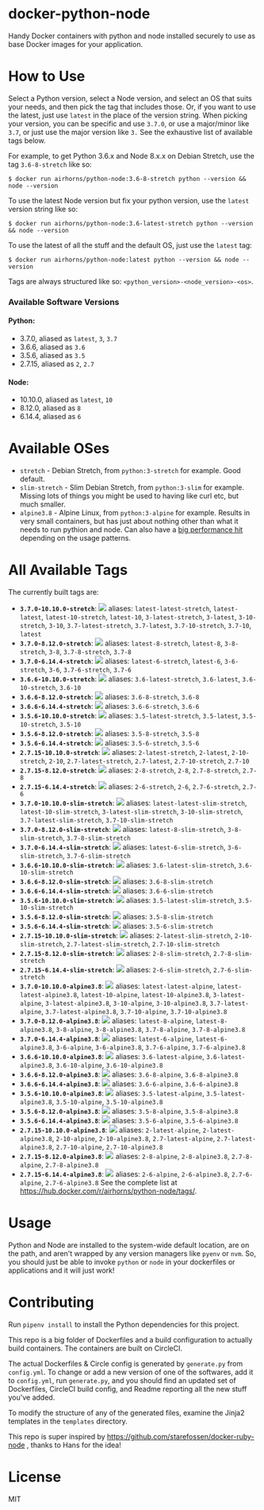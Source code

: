 <!---
Warning! This file is autogenerated by generate.py. To modify it, you must modify the template (Readme.md.jinja2)
and then rerun generate.py. See below for more details. Weird, I know, but its the easiest way to keep this sucker
up to date!
--->

# docker-python-node

Handy Docker containers with python and node installed securely to use as base Docker images for your application.

# How to Use

Select a Python version, select a Node version, and select an OS that suits your needs, and then pick the tag that includes those. Or, if you want to use the latest, just use `latest` in the place of the version string. When picking your version, you can be specific and use `3.7.0`, or use a major/minor like `3.7`, or just use the major version like `3.` See the exhaustive list of available tags below.

For example, to get Python 3.6.x and Node 8.x.x on Debian Stretch, use the tag `3.6-8-stretch` like so:

```
$ docker run airhorns/python-node:3.6-8-stretch python --version && node --version
```

To use the latest Node version but fix your python version, use the `latest` version string like so:

```
$ docker run airhorns/python-node:3.6-latest-stretch python --version && node --version
```

To use the latest of all the stuff and the default OS, just use the `latest` tag:

```
$ docker run airhorns/python-node:latest python --version && node --version
```

Tags are always structured like so: `<python_version>-<node_version>-<os>`.

### Available Software Versions

#### Python:
- 3.7.0, aliased as `latest`, `3`, `3.7`
- 3.6.6, aliased as `3.6`
- 3.5.6, aliased as `3.5`
- 2.7.15, aliased as `2`, `2.7`


#### Node:
- 10.10.0, aliased as `latest`, `10`
- 8.12.0, aliased as `8`
- 6.14.4, aliased as `6`


# Available OSes

 - `stretch` - Debian Stretch, from `python:3-stretch` for example. Good default.
 - `slim-stretch` - Slim Debian Stretch, from `python:3-slim` for example. Missing lots of things you might be used to having like curl etc, but much smaller.
 - `alpine3.8` - Alpine Linux, from `python:3-alpine` for example. Results in very small containers, but has just about nothing other than what it needs to run pythion and node. Can also have a [big performance hit](https://superuser.com/questions/1219609/why-is-the-alpine-docker-image-over-50-slower-than-the-ubuntu-image/1234279) depending on the usage patterns.

# All Available Tags

The currently built tags are:

- __`3.7.0-10.10.0-stretch`__: [![](https://images.microbadger.com/badges/image/airhorns/python-node:3.7.0-10.10.0-stretch.svg)](https://microbadger.com/images/airhorns/python-node:3.7.0-10.10.0-stretch) aliases: `latest-latest-stretch`, `latest-latest`, `latest-10-stretch`, `latest-10`, `3-latest-stretch`, `3-latest`, `3-10-stretch`, `3-10`, `3.7-latest-stretch`, `3.7-latest`, `3.7-10-stretch`, `3.7-10`, `latest`
- __`3.7.0-8.12.0-stretch`__: [![](https://images.microbadger.com/badges/image/airhorns/python-node:3.7.0-8.12.0-stretch.svg)](https://microbadger.com/images/airhorns/python-node:3.7.0-8.12.0-stretch) aliases: `latest-8-stretch`, `latest-8`, `3-8-stretch`, `3-8`, `3.7-8-stretch`, `3.7-8`
- __`3.7.0-6.14.4-stretch`__: [![](https://images.microbadger.com/badges/image/airhorns/python-node:3.7.0-6.14.4-stretch.svg)](https://microbadger.com/images/airhorns/python-node:3.7.0-6.14.4-stretch) aliases: `latest-6-stretch`, `latest-6`, `3-6-stretch`, `3-6`, `3.7-6-stretch`, `3.7-6`
- __`3.6.6-10.10.0-stretch`__: [![](https://images.microbadger.com/badges/image/airhorns/python-node:3.6.6-10.10.0-stretch.svg)](https://microbadger.com/images/airhorns/python-node:3.6.6-10.10.0-stretch) aliases: `3.6-latest-stretch`, `3.6-latest`, `3.6-10-stretch`, `3.6-10`
- __`3.6.6-8.12.0-stretch`__: [![](https://images.microbadger.com/badges/image/airhorns/python-node:3.6.6-8.12.0-stretch.svg)](https://microbadger.com/images/airhorns/python-node:3.6.6-8.12.0-stretch) aliases: `3.6-8-stretch`, `3.6-8`
- __`3.6.6-6.14.4-stretch`__: [![](https://images.microbadger.com/badges/image/airhorns/python-node:3.6.6-6.14.4-stretch.svg)](https://microbadger.com/images/airhorns/python-node:3.6.6-6.14.4-stretch) aliases: `3.6-6-stretch`, `3.6-6`
- __`3.5.6-10.10.0-stretch`__: [![](https://images.microbadger.com/badges/image/airhorns/python-node:3.5.6-10.10.0-stretch.svg)](https://microbadger.com/images/airhorns/python-node:3.5.6-10.10.0-stretch) aliases: `3.5-latest-stretch`, `3.5-latest`, `3.5-10-stretch`, `3.5-10`
- __`3.5.6-8.12.0-stretch`__: [![](https://images.microbadger.com/badges/image/airhorns/python-node:3.5.6-8.12.0-stretch.svg)](https://microbadger.com/images/airhorns/python-node:3.5.6-8.12.0-stretch) aliases: `3.5-8-stretch`, `3.5-8`
- __`3.5.6-6.14.4-stretch`__: [![](https://images.microbadger.com/badges/image/airhorns/python-node:3.5.6-6.14.4-stretch.svg)](https://microbadger.com/images/airhorns/python-node:3.5.6-6.14.4-stretch) aliases: `3.5-6-stretch`, `3.5-6`
- __`2.7.15-10.10.0-stretch`__: [![](https://images.microbadger.com/badges/image/airhorns/python-node:2.7.15-10.10.0-stretch.svg)](https://microbadger.com/images/airhorns/python-node:2.7.15-10.10.0-stretch) aliases: `2-latest-stretch`, `2-latest`, `2-10-stretch`, `2-10`, `2.7-latest-stretch`, `2.7-latest`, `2.7-10-stretch`, `2.7-10`
- __`2.7.15-8.12.0-stretch`__: [![](https://images.microbadger.com/badges/image/airhorns/python-node:2.7.15-8.12.0-stretch.svg)](https://microbadger.com/images/airhorns/python-node:2.7.15-8.12.0-stretch) aliases: `2-8-stretch`, `2-8`, `2.7-8-stretch`, `2.7-8`
- __`2.7.15-6.14.4-stretch`__: [![](https://images.microbadger.com/badges/image/airhorns/python-node:2.7.15-6.14.4-stretch.svg)](https://microbadger.com/images/airhorns/python-node:2.7.15-6.14.4-stretch) aliases: `2-6-stretch`, `2-6`, `2.7-6-stretch`, `2.7-6`
- __`3.7.0-10.10.0-slim-stretch`__: [![](https://images.microbadger.com/badges/image/airhorns/python-node:3.7.0-10.10.0-slim-stretch.svg)](https://microbadger.com/images/airhorns/python-node:3.7.0-10.10.0-slim-stretch) aliases: `latest-latest-slim-stretch`, `latest-10-slim-stretch`, `3-latest-slim-stretch`, `3-10-slim-stretch`, `3.7-latest-slim-stretch`, `3.7-10-slim-stretch`
- __`3.7.0-8.12.0-slim-stretch`__: [![](https://images.microbadger.com/badges/image/airhorns/python-node:3.7.0-8.12.0-slim-stretch.svg)](https://microbadger.com/images/airhorns/python-node:3.7.0-8.12.0-slim-stretch) aliases: `latest-8-slim-stretch`, `3-8-slim-stretch`, `3.7-8-slim-stretch`
- __`3.7.0-6.14.4-slim-stretch`__: [![](https://images.microbadger.com/badges/image/airhorns/python-node:3.7.0-6.14.4-slim-stretch.svg)](https://microbadger.com/images/airhorns/python-node:3.7.0-6.14.4-slim-stretch) aliases: `latest-6-slim-stretch`, `3-6-slim-stretch`, `3.7-6-slim-stretch`
- __`3.6.6-10.10.0-slim-stretch`__: [![](https://images.microbadger.com/badges/image/airhorns/python-node:3.6.6-10.10.0-slim-stretch.svg)](https://microbadger.com/images/airhorns/python-node:3.6.6-10.10.0-slim-stretch) aliases: `3.6-latest-slim-stretch`, `3.6-10-slim-stretch`
- __`3.6.6-8.12.0-slim-stretch`__: [![](https://images.microbadger.com/badges/image/airhorns/python-node:3.6.6-8.12.0-slim-stretch.svg)](https://microbadger.com/images/airhorns/python-node:3.6.6-8.12.0-slim-stretch) aliases: `3.6-8-slim-stretch`
- __`3.6.6-6.14.4-slim-stretch`__: [![](https://images.microbadger.com/badges/image/airhorns/python-node:3.6.6-6.14.4-slim-stretch.svg)](https://microbadger.com/images/airhorns/python-node:3.6.6-6.14.4-slim-stretch) aliases: `3.6-6-slim-stretch`
- __`3.5.6-10.10.0-slim-stretch`__: [![](https://images.microbadger.com/badges/image/airhorns/python-node:3.5.6-10.10.0-slim-stretch.svg)](https://microbadger.com/images/airhorns/python-node:3.5.6-10.10.0-slim-stretch) aliases: `3.5-latest-slim-stretch`, `3.5-10-slim-stretch`
- __`3.5.6-8.12.0-slim-stretch`__: [![](https://images.microbadger.com/badges/image/airhorns/python-node:3.5.6-8.12.0-slim-stretch.svg)](https://microbadger.com/images/airhorns/python-node:3.5.6-8.12.0-slim-stretch) aliases: `3.5-8-slim-stretch`
- __`3.5.6-6.14.4-slim-stretch`__: [![](https://images.microbadger.com/badges/image/airhorns/python-node:3.5.6-6.14.4-slim-stretch.svg)](https://microbadger.com/images/airhorns/python-node:3.5.6-6.14.4-slim-stretch) aliases: `3.5-6-slim-stretch`
- __`2.7.15-10.10.0-slim-stretch`__: [![](https://images.microbadger.com/badges/image/airhorns/python-node:2.7.15-10.10.0-slim-stretch.svg)](https://microbadger.com/images/airhorns/python-node:2.7.15-10.10.0-slim-stretch) aliases: `2-latest-slim-stretch`, `2-10-slim-stretch`, `2.7-latest-slim-stretch`, `2.7-10-slim-stretch`
- __`2.7.15-8.12.0-slim-stretch`__: [![](https://images.microbadger.com/badges/image/airhorns/python-node:2.7.15-8.12.0-slim-stretch.svg)](https://microbadger.com/images/airhorns/python-node:2.7.15-8.12.0-slim-stretch) aliases: `2-8-slim-stretch`, `2.7-8-slim-stretch`
- __`2.7.15-6.14.4-slim-stretch`__: [![](https://images.microbadger.com/badges/image/airhorns/python-node:2.7.15-6.14.4-slim-stretch.svg)](https://microbadger.com/images/airhorns/python-node:2.7.15-6.14.4-slim-stretch) aliases: `2-6-slim-stretch`, `2.7-6-slim-stretch`
- __`3.7.0-10.10.0-alpine3.8`__: [![](https://images.microbadger.com/badges/image/airhorns/python-node:3.7.0-10.10.0-alpine3.8.svg)](https://microbadger.com/images/airhorns/python-node:3.7.0-10.10.0-alpine3.8) aliases: `latest-latest-alpine`, `latest-latest-alpine3.8`, `latest-10-alpine`, `latest-10-alpine3.8`, `3-latest-alpine`, `3-latest-alpine3.8`, `3-10-alpine`, `3-10-alpine3.8`, `3.7-latest-alpine`, `3.7-latest-alpine3.8`, `3.7-10-alpine`, `3.7-10-alpine3.8`
- __`3.7.0-8.12.0-alpine3.8`__: [![](https://images.microbadger.com/badges/image/airhorns/python-node:3.7.0-8.12.0-alpine3.8.svg)](https://microbadger.com/images/airhorns/python-node:3.7.0-8.12.0-alpine3.8) aliases: `latest-8-alpine`, `latest-8-alpine3.8`, `3-8-alpine`, `3-8-alpine3.8`, `3.7-8-alpine`, `3.7-8-alpine3.8`
- __`3.7.0-6.14.4-alpine3.8`__: [![](https://images.microbadger.com/badges/image/airhorns/python-node:3.7.0-6.14.4-alpine3.8.svg)](https://microbadger.com/images/airhorns/python-node:3.7.0-6.14.4-alpine3.8) aliases: `latest-6-alpine`, `latest-6-alpine3.8`, `3-6-alpine`, `3-6-alpine3.8`, `3.7-6-alpine`, `3.7-6-alpine3.8`
- __`3.6.6-10.10.0-alpine3.8`__: [![](https://images.microbadger.com/badges/image/airhorns/python-node:3.6.6-10.10.0-alpine3.8.svg)](https://microbadger.com/images/airhorns/python-node:3.6.6-10.10.0-alpine3.8) aliases: `3.6-latest-alpine`, `3.6-latest-alpine3.8`, `3.6-10-alpine`, `3.6-10-alpine3.8`
- __`3.6.6-8.12.0-alpine3.8`__: [![](https://images.microbadger.com/badges/image/airhorns/python-node:3.6.6-8.12.0-alpine3.8.svg)](https://microbadger.com/images/airhorns/python-node:3.6.6-8.12.0-alpine3.8) aliases: `3.6-8-alpine`, `3.6-8-alpine3.8`
- __`3.6.6-6.14.4-alpine3.8`__: [![](https://images.microbadger.com/badges/image/airhorns/python-node:3.6.6-6.14.4-alpine3.8.svg)](https://microbadger.com/images/airhorns/python-node:3.6.6-6.14.4-alpine3.8) aliases: `3.6-6-alpine`, `3.6-6-alpine3.8`
- __`3.5.6-10.10.0-alpine3.8`__: [![](https://images.microbadger.com/badges/image/airhorns/python-node:3.5.6-10.10.0-alpine3.8.svg)](https://microbadger.com/images/airhorns/python-node:3.5.6-10.10.0-alpine3.8) aliases: `3.5-latest-alpine`, `3.5-latest-alpine3.8`, `3.5-10-alpine`, `3.5-10-alpine3.8`
- __`3.5.6-8.12.0-alpine3.8`__: [![](https://images.microbadger.com/badges/image/airhorns/python-node:3.5.6-8.12.0-alpine3.8.svg)](https://microbadger.com/images/airhorns/python-node:3.5.6-8.12.0-alpine3.8) aliases: `3.5-8-alpine`, `3.5-8-alpine3.8`
- __`3.5.6-6.14.4-alpine3.8`__: [![](https://images.microbadger.com/badges/image/airhorns/python-node:3.5.6-6.14.4-alpine3.8.svg)](https://microbadger.com/images/airhorns/python-node:3.5.6-6.14.4-alpine3.8) aliases: `3.5-6-alpine`, `3.5-6-alpine3.8`
- __`2.7.15-10.10.0-alpine3.8`__: [![](https://images.microbadger.com/badges/image/airhorns/python-node:2.7.15-10.10.0-alpine3.8.svg)](https://microbadger.com/images/airhorns/python-node:2.7.15-10.10.0-alpine3.8) aliases: `2-latest-alpine`, `2-latest-alpine3.8`, `2-10-alpine`, `2-10-alpine3.8`, `2.7-latest-alpine`, `2.7-latest-alpine3.8`, `2.7-10-alpine`, `2.7-10-alpine3.8`
- __`2.7.15-8.12.0-alpine3.8`__: [![](https://images.microbadger.com/badges/image/airhorns/python-node:2.7.15-8.12.0-alpine3.8.svg)](https://microbadger.com/images/airhorns/python-node:2.7.15-8.12.0-alpine3.8) aliases: `2-8-alpine`, `2-8-alpine3.8`, `2.7-8-alpine`, `2.7-8-alpine3.8`
- __`2.7.15-6.14.4-alpine3.8`__: [![](https://images.microbadger.com/badges/image/airhorns/python-node:2.7.15-6.14.4-alpine3.8.svg)](https://microbadger.com/images/airhorns/python-node:2.7.15-6.14.4-alpine3.8) aliases: `2-6-alpine`, `2-6-alpine3.8`, `2.7-6-alpine`, `2.7-6-alpine3.8`
See the complete list at https://hub.docker.com/r/airhorns/python-node/tags/.

# Usage

Python and Node are installed to the system-wide default location, are on the path, and aren't wrapped by any version managers like `pyenv` or `nvm`. So, you should just be able to invoke `python` or `node` in your dockerfiles or applications and it will just work!

# Contributing

Run `pipenv install` to install the Python dependencies for this project.

This repo is a big folder of Dockerfiles and a build configuration to actually build containers. The containers are built on CircleCI.

The actual Dockerfiles & Circle config is generated by `generate.py` from `config.yml`. To change or add a new version of one of the softwares, add it to `config.yml`, run `generate.py`, and you should find an updated set of Dockerfiles, CircleCI build config, and Readme reporting all the new stuff you've added.

To modify the structure of any of the generated files, examine the Jinja2 templates in the `templates` directory.

This repo is super inspired by https://github.com/starefossen/docker-ruby-node , thanks to Hans for the idea!

# License

MIT